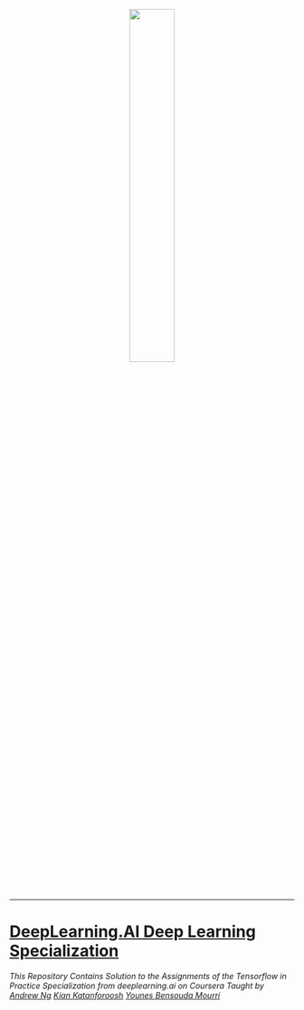 
<p align="center"><img width="40%" src="https://drlux.github.io/deeplearningai/logo.png" /></p>

-------------------------------------------------------------------------------------------

# [DeepLearning.AI Deep Learning Specialization](https://www.coursera.org/specializations/deep-learning#courses)
*This Repository Contains Solution to the Assignments of the Tensorflow in Practice Specialization from deeplearning.ai on Coursera Taught by 
[Andrew Ng](https://www.coursera.org/instructor/andrewng)
[Kian Katanforoosh](https://www.coursera.org/instructor/kian-katanforoosh)
[Younes Bensouda Mourri](https://www.coursera.org/instructor/younes)*
